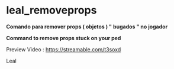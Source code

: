 # leal_removeprops


**Comando para remover props ( objetos ) " bugados " no jogador**

**Command to remove props stuck on your ped**

Preview Video : https://streamable.com/t3soxd


Leal

